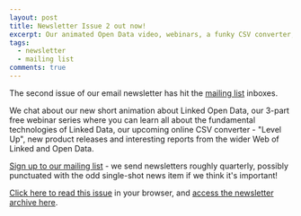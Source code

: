 ```yaml
---
layout: post
title: Newsletter Issue 2 out now!
excerpt: Our animated Open Data video, webinars, a funky CSV converter, new releases and more.
tags:
  - newsletter
  - mailing list
comments: true
---
```


The second issue of our email newsletter has hit the [mailing list](http://networkedplanet.us11.list-manage.com/subscribe?u=62daac7ae19a90ef03ea3bd42&id=a797a2dd15) inboxes. 

We chat about our new short animation about Linked Open Data, our 3-part free webinar series where you can learn all about the fundamental technologies of Linked Data, our upcoming online CSV converter - "Level Up", new product releases and interesting reports from the wider Web of Linked and Open Data.

[Sign up to our mailing list](http://networkedplanet.us11.list-manage.com/subscribe?u=62daac7ae19a90ef03ea3bd42&id=a797a2dd15) - we send newsletters roughly quarterly, possibly punctuated with the odd single-shot news item if we think it's important!

[Click here to read this issue](http://us11.campaign-archive2.com/?u=62daac7ae19a90ef03ea3bd42&id=a78b245052&e=) in your browser, and [access the newsletter archive here](http://us11.campaign-archive1.com/home/?u=62daac7ae19a90ef03ea3bd42&id=a797a2dd15).

